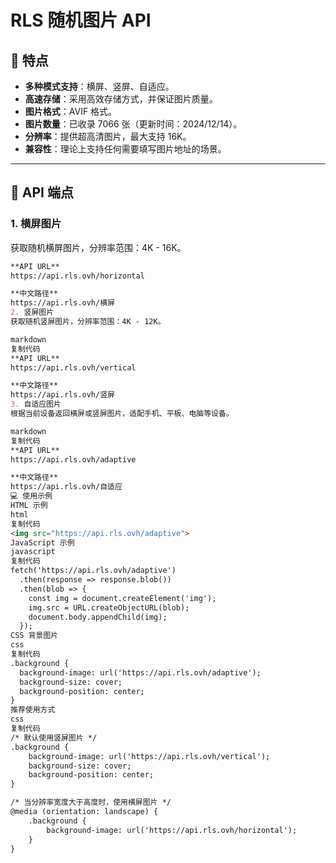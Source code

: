 # RLS 随机图片 API

## 🌟 特点
- **多种模式支持**：横屏、竖屏、自适应。
- **高速存储**：采用高效存储方式，并保证图片质量。
- **图片格式**：AVIF 格式。
- **图片数量**：已收录 7066 张（更新时间：2024/12/14）。
- **分辨率**：提供超高清图片，最大支持 16K。
- **兼容性**：理论上支持任何需要填写图片地址的场景。

---

## 📝 API 端点

### 1. 横屏图片
获取随机横屏图片，分辨率范围：4K - 16K。

```markdown
**API URL**
https://api.rls.ovh/horizontal

**中文路径**
https://api.rls.ovh/横屏
2. 竖屏图片
获取随机竖屏图片，分辨率范围：4K - 12K。

markdown
复制代码
**API URL**
https://api.rls.ovh/vertical

**中文路径**
https://api.rls.ovh/竖屏
3. 自适应图片
根据当前设备返回横屏或竖屏图片，适配手机、平板、电脑等设备。

markdown
复制代码
**API URL**
https://api.rls.ovh/adaptive

**中文路径**
https://api.rls.ovh/自适应
💻 使用示例
HTML 示例
html
复制代码
<img src="https://api.rls.ovh/adaptive">
JavaScript 示例
javascript
复制代码
fetch('https://api.rls.ovh/adaptive')
  .then(response => response.blob())
  .then(blob => {
    const img = document.createElement('img');
    img.src = URL.createObjectURL(blob);
    document.body.appendChild(img);
  });
CSS 背景图片
css
复制代码
.background {
  background-image: url('https://api.rls.ovh/adaptive');
  background-size: cover;
  background-position: center;
}
推荐使用方式
css
复制代码
/* 默认使用竖屏图片 */
.background {
    background-image: url('https://api.rls.ovh/vertical');
    background-size: cover;
    background-position: center;
}

/* 当分辨率宽度大于高度时，使用横屏图片 */
@media (orientation: landscape) {
    .background {
        background-image: url('https://api.rls.ovh/horizontal');
    }
}
